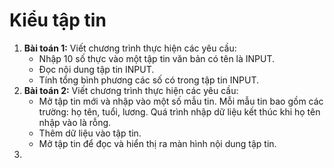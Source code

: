 # Kiểu tập tin

1. **Bài toán 1:** Viết chương trình thực hiện các yêu cầu:  
   - Nhập 10 số thực vào một tập tin văn bản có tên là INPUT.
   - Đọc nội dung tập tin INPUT. 
   - Tính tổng bình phương các số có trong tập tin INPUT.
2. **Bài toán 2:** Viết chương trình thực hiện các yêu cầu:
    - Mở tập tin mới và nhập vào một số mẫu tin. Mỗi mẫu tin bao gồm các trường: họ tên, tuổi, lương. Quá trình nhập dữ liệu kết thúc khi họ tên nhập vào là rỗng.
    - Thêm dữ liệu vào tập tin.
    - Mở tập tin để đọc và hiển thị ra màn hình nội dung tập tin.
3. 
